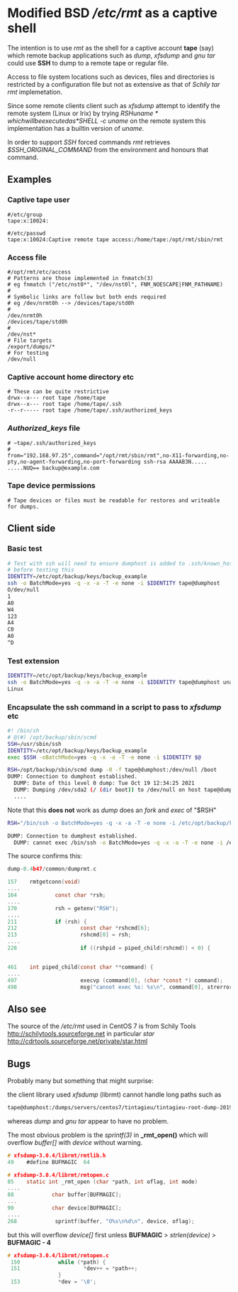 

# Modified BSD */etc/rmt* as a captive shell

The intention is to use *rmt* as the shell for a captive account **tape** (say) which  remote backup applications such as *dump*, *xfsdump* and *gnu tar* could use **SSH** to dump to a remote tape or regular file. 

Access to file system locations such as devices, files and directories is restricted by a configuration file but not as extensive as that of *Schily tar rmt* implemetation.

Since some remote clients client such as *xfsdump* attempt to identify the remote system (Linux or Irix)  by trying *$RSH uname* which will be executed as *$SHELL -c uname* on the remote system this implementation has a builtin version of *uname*. 

In order to support *SSH* forced commands *rmt* retrieves *$SSH_ORIGINAL_COMMAND*  from the environment and honours that command.

## Examples

### Captive __tape__ user

````
#/etc/group
tape:x:10024:

#/etc/passwd
tape:x:10024:Captive remote tape access:/home/tape:/opt/rmt/sbin/rmt
````

### Access file

````
#/opt/rmt/etc/access
# Patterns are those implemented in fnmatch(3)
# eg fnmatch ("/etc/nst0*", "/dev/nst0l", FNM_NOESCAPE|FNM_PATHNAME)
#
# Symbolic links are follow but both ends required
# eg /dev/nrmt0h --> /devices/tape/std0h
#
/dev/nrmt0h
/devices/tape/std0h
# 
/dev/nst*
# File targets
/export/dumps/*
# For testing
/dev/null
````

### Captive account home directory etc

````
# These can be quite restrictive
drwx--x--- root tape /home/tape
drwx--x--- root tape /home/tape/.ssh
-r--r----- root tape /home/tape/.ssh/authorized_keys
````

### *Authorized_keys* file

````
# ~tape/.ssh/authorized_keys
# 
from="192.168.97.25",command="/opt/rmt/sbin/rmt",no-X11-forwarding,no-pty,no-agent-forwarding,no-port-forwarding ssh-rsa AAAAB3N.....
.....NUQ== backup@example.com
````

### Tape device permissions

````
# Tape devices or files must be readable for restores and writeable for dumps.
````

## Client side

### Basic test 

````bash
# Test with ssh will need to ensure dumphost is added to .ssh/known_hosts
# before testing this
IDENTITY=/etc/opt/backup/keys/backup_example
ssh -o BatchMode=yes -q -x -a -T -e none -i $IDENTITY tape@dumphost
O/dev/null
1
A0
W4
123
A4
C0
A0
^D
````

### Test extension

````bash
IDENTITY=/etc/opt/backup/keys/backup_example
ssh -o BatchMode=yes -q -x -a -T -e none -i $IDENTITY tape@dumphost uname
Linux
````

### Encapsulate the ssh command in a script to pass to *xfsdump* etc

````bash
#! /bin/sh
# @(#) /opt/backup/sbin/scmd
SSH=/usr/sbin/ssh
IDENTITY=/etc/opt/backup/keys/backup_example
exec $SSH -oBatchMode=yes -q -x -a -T -e none -i $IDENTITY $@
````

````bash
RSH=/opt/backup/sbin/scmd dump -0 -f tape@dumphost:/dev/null /boot
DUMP: Connection to dumphost established.
  DUMP: Date of this level 0 dump: Tue Oct 19 12:34:25 2021
  DUMP: Dumping /dev/sda2 (/ (dir boot)) to /dev/null on host tape@dumphost
  ....
````

Note that this **does not** work as *dump* does an *fork* and *exec* of "$RSH" 

```bash
RSH="/bin/ssh -o BatchMode=yes -q -x -a -T -e none -i /etc/opt/backup/keys/backup_example" dump -0 -f tape@dumphost:/dev/null /boot

DUMP: Connection to dumphost established.
  DUMP: cannot exec /bin/ssh -o BatchMode=yes -q -x -a -T -e none -i /etc/opt/backup/keys/backup_example: No such file or directory
```

The source confirms this:

```` c
dump-0.4b47/common/dumprmt.c

157    rmtgetconn(void)
....
164            const char *rsh;
....
170            rsh = getenv("RSH");
....
211            if (rsh) {
212                    const char *rshcmd[6];
213                    rshcmd[0] = rsh;
....
228                    if ((rshpid = piped_child(rshcmd)) < 0) {


461    int piped_child(const char **command) {
....
497                    execvp (command[0], (char *const *) command);
498                    msg("cannot exec %s: %s\n", command[0], strerror(errno));

````

## Also see
The source of the */etc/rmt*  used in CentOS 7 is from Schily Tools <http://schilytools.sourceforge.net> in particular *star* <http://cdrtools.sourceforge.net/private/star.html>

## Bugs

Probably many but something that might surprise:

the client library used *xfsdump*  (librmt) cannot handle long paths such as 

````bash
tape@dumphost:/dumps/servers/centos7/tintagieu/tintagieu-root-dump-2019-07-01_23:07:34.dump
````

whereas *dump* and *gnu tar* appear to have no problem.

The most obvious problem is the *sprintf(3)* in **_rmt_open()** which will overflow *buffer[]* with *device* without warning.

````C
# xfsdump-3.0.4/librmt/rmtlib.h
49    #define BUFMAGIC	64

# xfsdump-3.0.4/librmt/rmtopen.c
85    static int _rmt_open (char *path, int oflag, int mode)
....
88            char buffer[BUFMAGIC];
...
90            char device[BUFMAGIC];
....
268            sprintf(buffer, "O%s\n%d\n", device, oflag);
````

but this will overflow *device[]* first unless **BUFMAGIC** &gt; *strlen(device)* &gt; **BUFMAGIC - 4**

````C
# xfsdump-3.0.4/librmt/rmtopen.c
 150            while (*path) {
 151                    *dev++ = *path++;
                }
 153            *dev = '\0';
````

